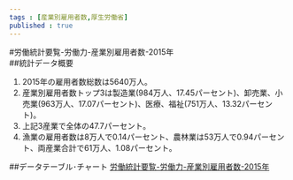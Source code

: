 ```yaml
--- 
tags : [産業別雇用者数,厚生労働省] 
published : true
---
```

#労働統計要覧-労働力-産業別雇用者数-2015年   
##統計データ概要
1. 2015年の雇用者数総数は5640万人。
1. 産業別雇用者数トップ3は製造業(984万人、17.45パーセント)、卸売業、小売業(963万人、17.07パーセント)、医療、福祉(751万人、13.32パーセント)。
1. 上記3産業で全体の47.7パーセント。
1. 漁業の雇用者数は8万人で0.14パーセント、農林業は53万人で0.94パーセント、両産業合計で61万人、1.08パーセント。

   
##データテーブル･チャート
[労働統計要覧-労働力-産業別雇用者数-2015年](http://knowledgevault.saecanet.com/charts/am-consulting.co.jp-2016-08-03-21-24-35.html)
